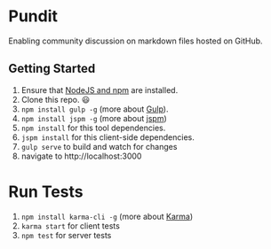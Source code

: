 # Pundit
Enabling community discussion on markdown files hosted on GitHub.

## Getting Started

1. Ensure that [NodeJS and npm](http://nodejs.org/) are installed.
1. Clone this repo. :smiley:
1. `npm install gulp -g` (more about [Gulp](http://gulpjs.com/)).
1. `npm install jspm -g` (more about [jspm](http://jspm.io/))
1. `npm install` for this tool dependencies.
1. `jspm install` for this client-side dependencies.
1. `gulp serve` to build and watch for changes
1. navigate to http://localhost:3000

# Run Tests
1. `npm install karma-cli -g` (more about [Karma](http://karma-runner.github.io/))
1. `karma start` for client tests
1. `npm test` for server tests
